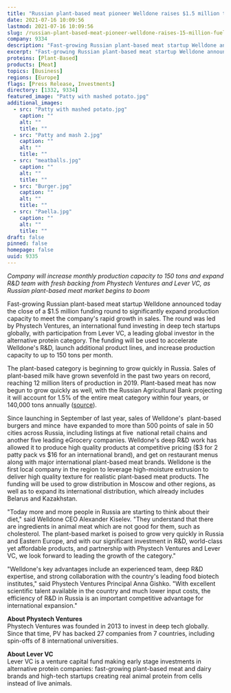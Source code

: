 ```yaml
---
title: "Russian plant-based meat pioneer Welldone raises $1.5 million to fuel expansion"
date: 2021-07-16 10:09:56
lastmod: 2021-07-16 10:09:56
slug: /russian-plant-based-meat-pioneer-welldone-raises-15-million-fuel-expansion
company: 9334
description: "Fast-growing Russian plant-based meat startup Welldone announced today the close of a $1.5 million funding round to significantly expand production capacity to meet the company’s rapid growth in sales. The round was led by Phystech Ventures, an international fund investing in deep tech startups globally, with participation from Lever VC, a leading global investor in the alternative protein category."
excerpt: "Fast-growing Russian plant-based meat startup Welldone announced today the close of a $1.5 million funding round to significantly expand production capacity to meet the company’s rapid growth in sales. The round was led by Phystech Ventures, an international fund investing in deep tech startups globally, with participation from Lever VC, a leading global investor in the alternative protein category."
proteins: [Plant-Based]
products: [Meat]
topics: [Business]
regions: [Europe]
flags: [Press Release, Investments]
directory: [1332, 9334]
featured_image: "Patty with mashed potato.jpg"
additional_images:
  - src: "Patty with mashed potato.jpg"
    caption: ""
    alt: ""
    title: ""
  - src: "Patty and mash 2.jpg"
    caption: ""
    alt: ""
    title: ""
  - src: "meatballs.jpg"
    caption: ""
    alt: ""
    title: ""
  - src: "Burger.jpg"
    caption: ""
    alt: ""
    title: ""
  - src: "Paella.jpg"
    caption: ""
    alt: ""
    title: ""
draft: false
pinned: false
homepage: false
uuid: 9335
---
```

*Company will increase monthly production capacity to 150 tons and
expand R&D team with fresh backing from Phystech Ventures and Lever VC,
as Russian plant-based meat market begins to boom*

Fast-growing Russian plant-based meat startup Welldone announced today
the close of a \$1.5 million funding round to significantly expand
production capacity to meet the company's rapid growth in sales. The
round was led by Phystech Ventures, an international fund investing in
deep tech startups globally, with participation from Lever VC, a leading
global investor in the alternative protein category. The funding will be
used to accelerate Welldone's R&D, launch additional product lines, and
increase production capacity to up to 150 tons per month.

The plant-based category is beginning to grow quickly in Russia. Sales
of plant-based milk have grown sevenfold in the past two years on
record, reaching 12 million liters of production in 2019. Plant-based
meat has now begun to grow quickly as well, with the Russian
Agricultural Bank projecting it will account for 1.5% of the entire meat
category within four years, or 140,000 tons annually
([source](https://www.agroinvestor.ru/analytics/news/35957-rskhb-v-2025-m-srednee-potreblenie-rastitelnogo-myasa-dostignet-1-kg-v-god/)).

Since launching in September of last year, sales of Welldone's 
plant-based burgers and mince  have expanded to more than 500 points of
sale in 50 cities across Russia, including listings at five  national
retail chains and another five leading eGrocery companies. Welldone's
deep R&D work has allowed it to produce high quality products at
competitive pricing (\$3 for 2 patty pack vs \$16 for an international
brand), and get on restaurant menus along with major international
plant-based meat brands. Welldone is the first local company in the
region to leverage high-moisture extrusion to deliver high quality
texture for realistic plant-based meat products. The funding will be
used to grow distribution in Moscow and other regions, as well as to
expand its international distribution, which already includes Belarus
and Kazakhstan.

"Today more and more people in Russia are starting to think about their
diet," said Welldone CEO Alexander Kiselev. "They understand that there
are ingredients in animal meat which are not good for them, such as
cholesterol. The plant-based market is poised to grow very quickly in
Russia and Eastern Europe, and with our significant investment in R&D,
world-class yet affordable products, and partnership with Phystech
Ventures and Lever VC, we look forward to leading the growth of the
category."

"Welldone's key advantages include an experienced team, deep R&D
expertise, and strong collaboration with the country\'s leading food
biotech institutes," said Phystech Ventures Principal Anna Gishko. "With
excellent scientific talent available in the country and much lower
input costs, the efficiency of R&D in Russia is an important competitive
advantage for international expansion."

**About Phystech Ventures**\
Phystech Ventures was founded in 2013 to invest in deep tech globally.
Since that time, PV has backed 27 companies from 7 countries, including
spin-offs of 8 international universities.

**About Lever VC**\
Lever VC is a venture capital fund making early stage investments in
alternative protein companies: fast-growing plant-based meat and dairy
brands and high-tech startups creating real animal protein from cells
instead of live animals.

